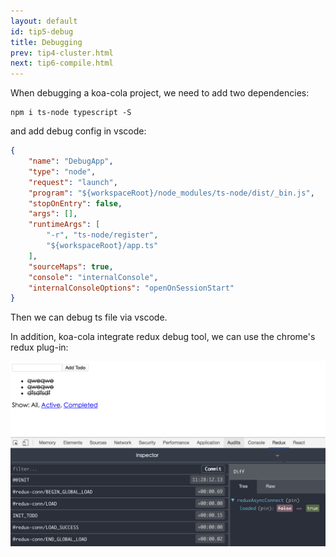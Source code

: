 ```yaml
---
layout: default
id: tip5-debug
title: Debugging
prev: tip4-cluster.html
next: tip6-compile.html
---
```


<!-- 如果需要调试koa-cola项目，需要添加两个依赖`npm i ts-node typescript -S`，然后在vscode新建调试配置： -->
When debugging a koa-cola project, we need to add two dependencies: 

```shell
npm i ts-node typescript -S
```

and add debug config in vscode:

```json
{
    "name": "DebugApp",
    "type": "node",
    "request": "launch",
    "program": "${workspaceRoot}/node_modules/ts-node/dist/_bin.js",
    "stopOnEntry": false,
    "args": [],
    "runtimeArgs": [
        "-r", "ts-node/register",
        "${workspaceRoot}/app.ts"
    ],
    "sourceMaps": true,
    "console": "internalConsole",
    "internalConsoleOptions": "openOnSessionStart"
}
```
<!-- 便可享受vscode的调试ts的乐趣。

另外，koa-cola加了redux调试支持，你也可以使用chrome的redux插件调试： -->
Then we can debug ts file via vscode.

In addition, koa-cola integrate redux debug tool, we can use the chrome's redux plug-in:

<img src="https://github.com/hcnode/koa-cola/raw/master/screenshots/dev-tool.png" alt="Drawing" width="600"/>
